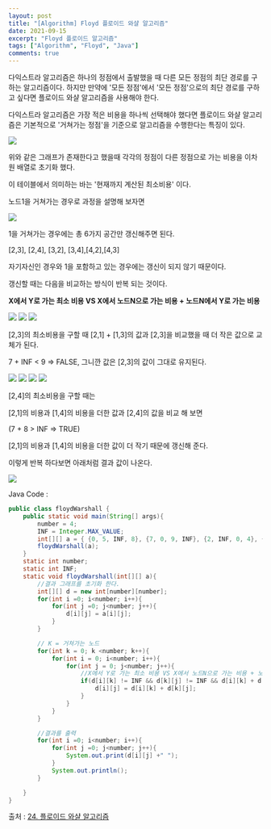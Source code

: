 ```yaml
---
layout: post
title: "[Algorithm] Floyd 플로이드 와샬 알고리즘"
date: 2021-09-15
excerpt: "Floyd 플로이드 알고리즘"
tags: ["Algorithm", "Floyd", "Java"]
comments: true
---
```

다익스트라 알고리즘은 하나의 정점에서 출발했을 때 다른 모든 정점의 최단 경로를 구하는 알고리즘이다. 하지만 만약에 '모든 정점'에서 '모든 정점'으로의 최단 경로를 구하고 싶다면 플로이드 와샬 알고리즘을 사용해야 한다.

다익스트라 알고리즘은 가장 적은 비용을 하나씩 선택해야 했다면 플로이드 와샬 알고리즘은 기본적으로 '거쳐가는 정점'을 기준으로 알고리즘을 수행한다는 특징이 있다. 

<img src ="https://eunmik.github.io/bonita.github.io/assets/img/2021/0916/img1.PNG" />

위와 같은 그래프가 존재한다고 했을때 각각의 정점이 다른 정점으로 가는 비용을 이차원 배열로 초기화 했다.

이 테이블에서 의미하는 바는 '현재까지 계산된 최소비용' 이다. 

노드1을 거쳐가는 경우로 과정을 설명해 보자면

<img src ="https://eunmik.github.io/bonita.github.io/assets/img/2021/0916/img2.PNG" />

1을 거쳐가는 경우에는 총 6가지 공간만 갱신해주면 된다. 

[2,3], [2,4], [3,2], [3,4],[4,2],[4,3] 

자기자신인 경우와 1을 포함하고 있는 경우에는 갱신이 되지 않기 때문이다. 

갱신할 때는 다음을 비교하는 방식이 반복 되는 것이다.

**X에서 Y로 가는 최소 비용 VS X에서 노드N으로 가는 비용 + 노드N에서 Y로 가는 비용**

<img src ="https://eunmik.github.io/bonita.github.io/assets/img/2021/0916/img3.PNG" />

<img src ="https://eunmik.github.io/bonita.github.io/assets/img/2021/0916/img4.PNG" />

<img src ="https://eunmik.github.io/bonita.github.io/assets/img/2021/0916/img5.PNG" />

[2,3]의 최소비용을 구할 때 [2,1] + [1,3]의 값과 [2,3]을 비교했을 때 더 작은 값으로 교체가 된다. 

7 + INF < 9  ⇒ FALSE, 그니깐 값은 [2,3]의 값이 그대로 유지된다.

<img src ="https://eunmik.github.io/bonita.github.io/assets/img/2021/0916/img6.PNG" />

<img src ="https://eunmik.github.io/bonita.github.io/assets/img/2021/0916/img7.PNG" />

<img src ="https://eunmik.github.io/bonita.github.io/assets/img/2021/0916/img8.PNG" />

<img src ="https://eunmik.github.io/bonita.github.io/assets/img/2021/0916/img9.PNG" />

[2,4]의 최소비용을 구할 때는 

[2,1]의 비용과 [1,4]의 비용을 더한 값과 [2,4]의 값을 비교 해 보면

(7 + 8 > INF ⇒ TRUE) 

[2,1]의 비용과 [1,4]의 비용을 더한 값이 더 작기 때문에 갱신해 준다. 

이렇게 반복 하다보면 아래처럼 결과 값이 나온다. 

<img src ="https://eunmik.github.io/bonita.github.io/assets/img/2021/0916/img10.PNG" />

Java Code :

```java
public class floydWarshall {
    public static void main(String[] args){
        number = 4;
        INF = Integer.MAX_VALUE;
        int[][] a = { {0, 5, INF, 8}, {7, 0, 9, INF}, {2, INF, 0, 4}, {INF, INF, 3, 0} }; 
        floydWarshall(a);
    }
    static int number;
    static int INF;
    static void floydWarshall(int[][] a){
        //결과 그래프를 초기화 한다.
        int[][] d = new int[number][number];
        for(int i =0; i<number; i++){
            for(int j =0; j<number; j++){
                d[i][j] = a[i][j];
            }
        }

        // K = 거쳐가는 노드
        for(int k = 0; k <number; k++){
            for(int i = 0; i<number; i++){
                for(int j = 0; j<number; j++){
                    //X에서 Y로 가는 최소 비용 VS X에서 노드N으로 가는 비용 + 노드N에서 Y로 가는 비용
                    if(d[i][k] != INF && d[k][j] != INF && d[i][k] + d[k][j] < d[i][j]){
                        d[i][j] = d[i][k] + d[k][j];
                    }
                }
            }
        }

        //결과를 출력
        for(int i =0; i<number; i++){
            for(int j =0; j<number; j++){
                System.out.print(d[i][j] +" ");
            }
            System.out.println();
        }

    }
}
```

출처 : [24. 플로이드 와샬 알고리즘](https://m.blog.naver.com/PostView.naver?isHttpsRedirect=true&blogId=ndb796&logNo=221234427842)
